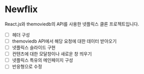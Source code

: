 # Newflix
React.js와 themoviedb의 API를 사용한 넷플릭스 클론 프로젝트입니다.

- [ ] 헤더 구성
- [ ] themoviedb API에서 해당 요청에 대한 데이터 받아오기
- [ ] 넷플릭스 슬라이드 구현
- [ ] 컨텐츠에 대한 모달창이나 새로운 창 띄우기
- [ ] 넷플릭스 특유의 메인페이지 구성
- [ ] 반응형으로 수정